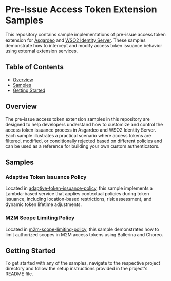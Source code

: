 # Pre-Issue Access Token Extension Samples

This repository contains sample implementations of pre-issue access token extension for [Asgardeo](https://console.asgardeo.io/) and [WSO2 Identity Server](https://wso2.com/identity-server/). These samples demonstrate how to intercept and modify access token issuance behavior using external extension services.

## Table of Contents
- [Overview](#overview)
- [Samples](#samples)
- [Getting Started](#getting-started)

## Overview
The pre-issue access token extension samples in this repository are designed to help developers understand how to customize and control the access token issuance process in Asgardeo and WSO2 Identity Server. Each sample illustrates a practical scenario where access tokens are filtered, modified, or conditionally rejected based on different policies and can be used as a reference for building your own custom authenticators.

## Samples
### Adaptive Token Issuance Policy 
Located in [adaptive-token-issuance-policy](adaptive-token-issuance-policy-service-aws-lambda/README.md), this sample implements a Lambda-based service that applies contextual policies during token issuance, including location-based restrictions, risk assessment, and dynamic token lifetime adjustments.

### M2M Scope Limiting Policy 
Located in [m2m-scope-limiting-policy](m2m-scope-limiting-policy-service-ballerina/README.md), this sample demonstrates how to limit authorized scopes in M2M access tokens using Ballerina and Choreo.

## Getting Started
To get started with any of the samples, navigate to the respective project directory and follow the setup instructions provided in the project's README file.